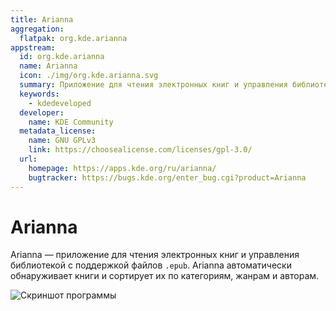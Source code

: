 ```yaml
---
title: Arianna
aggregation:
  flatpak: org.kde.arianna
appstream:
  id: org.kde.arianna
  name: Arianna
  icon: ./img/org.kde.arianna.svg
  summary: Приложение для чтения электронных книг и управления библиотекой.
  keywords:
    - kdedeveloped
  developer:
    name: KDE Community
  metadata_license:
    name: GNU GPLv3
    link: https://choosealicense.com/licenses/gpl-3.0/
  url:
    homepage: https://apps.kde.org/ru/arianna/
    bugtracker: https://bugs.kde.org/enter_bug.cgi?product=Arianna
---
```


# Arianna

Arianna — приложение для чтения электронных книг и управления библиотекой с поддержкой файлов `.epub`. Arianna автоматически обнаруживает книги и сортирует их по категориям, жанрам и авторам.

![Скриншот программы](https://cdn.kde.org/screenshots/arianna/library-view.png)

<!--@include: @apps/_parts/install/content-flatpak.md-->

